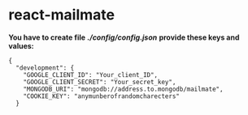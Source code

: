 # react-mailmate

**You have to create file** **_./config/config.json_** **provide these keys and values:**

```
{
  "development": {
    "GOOGLE_CLIENT_ID": "Your_client_ID",
    "GOOGLE_CLIENT_SECRET": "Your_secret_key",
    "MONGODB_URI": "mongodb://address.to.mongodb/mailmate",
    "COOKIE_KEY": "anymunberofrandomcharecters"
  }
```
